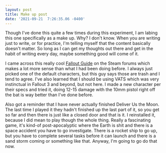 ```yaml
--- 
layout: post 
title: Make up post 
date: '2021-09-21  7:26:35.06 -0400' 
--- 
```

Though I've done this quite a few times during this experiment, I am labing this one specifically as a make up. 
Why? I don't know. When you are writing just to write, or for practice, I'm telling myself that the content 
basically doesn't matter. So long as I can get my thoughts out there and get in the habit of writing every day, 
maybe something good will come of it. 

I came across this really cool [Fallout 
Guide](https://steamcommunity.com/sharedfiles/filedetails/?id=2530346027) on the Steam forums which makes a lot 
more sense than what I had been doing before. I always just picked one of the default characters, but this guy 
says those are trash and I tend to agree. I've also learned that I should be using VATS which was very 
instinctual in Fallout 3 and beyond, but not here. I made a new character per their specs and tried it, doing 
12-15 damage with the 10mm pistol right off the bat is way better than I've done before. 

Also got a reminder that I have never actually finished Deliver Us the Moon. The last time I played it they 
hadn't finished up the last part of it, so you get so far and then there is just like a closed door and that is 
it. I reinstalled it, because I did mean to play though the whole thing. Really a fascinating game, it's kind-of 
post-apocalyptic where the Earth is shit and there is a space accident you have to go investigate. There is a 
rocket ship to go up, but you have to complete several tasks before it can launch and there is a sand storm 
coming or something like that. Anyway, I'm going to go do that now. 
